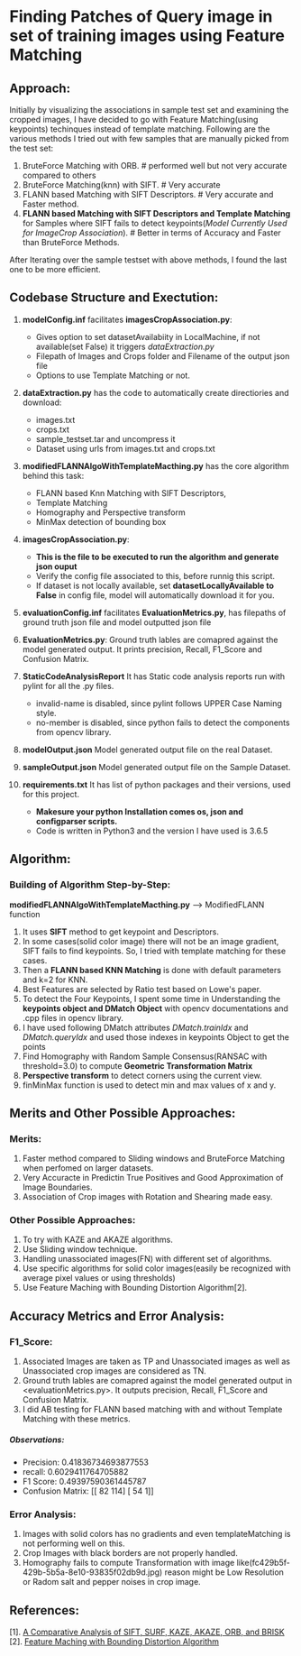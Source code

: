 # Finding Patches of Query image in set of training images using Feature Matching

## Approach:
Initially by visualizing the associations in sample test set and examining the cropped images, I have decided to go with Feature Matching(using keypoints) techinques instead of template matching. Following are the various methods I tried out with few samples that are manually picked from the test set:
1. BruteForce Matching with ORB. # performed well but not very accurate compared to others
2. BruteForce Matching(knn) with SIFT. # Very accurate
3. FLANN based Matching with SIFT Descriptors. # Very accurate and Faster method.
4. **FLANN based Matching with SIFT Descriptors and Template Matching** for Samples where SIFT fails to detect keypoints(*Model Currently Used for ImageCrop Association*). # Better in terms of Accuracy and Faster than BruteForce Methods.

After Iterating over the sample testset with above methods, I found the last one to be more efficient.

## Codebase Structure and Exectution:
1. **modelConfig.inf** facilitates **imagesCropAssociation.py**:
	- Gives option to set datasetAvailabiity in LocalMachine, if not available(set False) it triggers *dataExtraction.py*
	- Filepath of Images and Crops folder and Filename of the output json file
	- Options to use Template Matching or not.

2. **dataExtraction.py** has the code to automatically create directiories and download:
	* images.txt
	* crops.txt
	* sample_testset.tar and uncompress it
	* Dataset using urls from images.txt and crops.txt
	
3. **modifiedFLANNAlgoWithTemplateMacthing.py** has the core algorithm behind this task:
	- FLANN based Knn Matching with SIFT Descriptors,
	- Template Matching
	- Homography and Perspective transform
	- MinMax detection of bounding box

4. **imagesCropAssociation.py**:
	- **This is the file to be executed to run the algorithm and generate json ouput**
	- Verify the config file associated to this, before runnig this script.
	- If dataset is not locally available, set **datasetLocallyAvailable to False** in config file, model will automatically download it for you.
	
5. **evaluationConfig.inf**	facilitates **EvaluationMetrics.py**, has filepaths of ground truth json file and model outputted json file

6. **EvaluationMetrics.py**: Ground truth lables are comapred against the model generated output. It prints precision, Recall, F1_Score and Confusion Matrix.

7. **StaticCodeAnalysisReport** It has Static code analysis reports run with pylint for all the .py files.
	- invalid-name is disabled, since pylint follows UPPER Case Naming style.
	- no-member is disabled, since python fails to detect the components from opencv library.

8. **modelOutput.json** Model generated output file on the real Dataset.

9. **sampleOutput.json** Model generated output file on the Sample Dataset.

10. **requirements.txt** It has list of python packages and their versions, used for this project. 
	- **Makesure your python Installation comes os, json and configparser scripts.**
	- Code is written in Python3 and the version I have used is 3.6.5

## Algorithm:

### Building of Algorithm Step-by-Step:
**modifiedFLANNAlgoWithTemplateMacthing.py** --> ModifiedFLANN function
1. It uses **SIFT** method to get keypoint and Descriptors.
2. In some cases(solid color image) there will not be an image gradient, SIFT fails to find keypoints. So, I tried with template matching for these cases.
3. Then a **FLANN based KNN Matching** is done with default parameters and k=2 for KNN.
4. Best Features are selected by Ratio test based on Lowe's paper.
5. To detect the Four Keypoints, I spent some time in Understanding the **keypoints object and DMatch Object** with opencv documentations and .cpp files in opencv library.
6. I have used following DMatch attributes *DMatch.trainIdx* and *DMatch.queryIdx* and used those indexes in keypoints Object to get the points
7. Find Homography with Random Sample Consensus(RANSAC with threshold=3.0) to compute **Geometric Transformation Matrix**
8. **Perspective transform** to detect corners using the current view.
9. finMinMax function is used to detect min and max values of x and y.

## Merits and Other Possible Approaches:

### Merits:
1. Faster method compared to Sliding windows and BruteForce Matching when perfomed on larger datasets.
2. Very Accuracte in Predictin True Positives and Good Approximation of Image Boundaries.
3. Association of Crop images with Rotation and Shearing made easy.

### Other Possible Approaches:
1. To try with KAZE and AKAZE algorithms.
2. Use Sliding window technique.
3. Handling unassociated images(FN) with different set of algorithms.
4. Use specific algorithms for solid color images(easily be recognized with average pixel values or using thresholds)
5. Use Feature Maching with Bounding Distortion Algorithm[2].

## Accuracy Metrics and Error Analysis:

### F1_Score:
1. Associated Images are taken as TP and Unassociated images as well as Unassociated crop images are considered as TN.
2. Ground truth lables are comapred against the model generated output in <evaluationMetrics.py>. It outputs precision, Recall, F1_Score and Confusion Matrix.
3. I did AB testing for FLANN based matching with and without Template Matching with these metrics.

##### Observations:
* Precision:  0.41836734693877553
* recall:  0.6029411764705882
* F1 Score: 0.49397590361445787
* Confusion Matrix: [[ 82 114] [ 54   1]]
 
### Error Analysis:
1. Images with solid colors has no gradients and even templateMatching is not performing well on this.
2. Crop Images with black borders are not properly handled.
3. Homography fails to compute Transformation with image like(fc429b5f-429b-5b5a-8e10-93835f02db9d.jpg) reason might be Low Resolution or Radom salt and pepper noises in crop image.

## References:
[1]. [A Comparative Analysis of SIFT, SURF, KAZE, AKAZE, ORB, and BRISK](https://ieeexplore.ieee.org/stamp/stamp.jsp?arnumber=8346440) <br />
[2]. [Feature Maching with Bounding Distortion Algorithm](http://www.weizmann.ac.il/math/ronen/sites/math.ronen/files/uploads/lipman_et_al_-_feature_matching_with_bounded_distortion.pdf)
